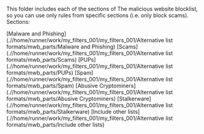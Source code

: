 This folder includes each of the sections of The malicious website blocklist, so you can use only rules from specific sections (i.e. only block scams).
Sections:

[Malware and Phishing](.//home/runner/work/my_filters_001/my_filters_001/Alternative list formats/mwb_parts/Malware and Phishing)
[Scams](.//home/runner/work/my_filters_001/my_filters_001/Alternative list formats/mwb_parts/Scams)
[PUPs](.//home/runner/work/my_filters_001/my_filters_001/Alternative list formats/mwb_parts/PUPs)
[Spam](.//home/runner/work/my_filters_001/my_filters_001/Alternative list formats/mwb_parts/Spam)
[Abusive Cryptominers](.//home/runner/work/my_filters_001/my_filters_001/Alternative list formats/mwb_parts/Abusive Cryptominers)
[Stalkerware](.//home/runner/work/my_filters_001/my_filters_001/Alternative list formats/mwb_parts/Stalkerware)
[Include other lists](.//home/runner/work/my_filters_001/my_filters_001/Alternative list formats/mwb_parts/Include other lists)
